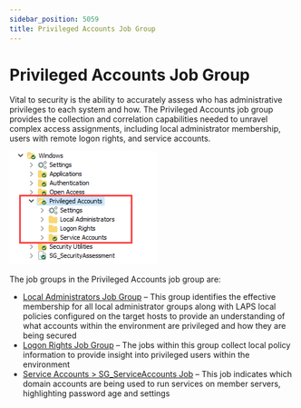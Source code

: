 ```yaml
---
sidebar_position: 5059
title: Privileged Accounts Job Group
---
```


# Privileged Accounts Job Group

Vital to security is the ability to accurately assess who has administrative privileges to each system and how. The Privileged Accounts job group provides the collection and correlation capabilities needed to unravel complex access assignments, including local administrator membership, users with remote logon rights, and service accounts.

![Privileged Accounts Job Group in the Jobs Tree](../../../../../../../static/images/AccessAnalyzer_12.0/Content/Resources/Images/EnterpriseAuditor/Solutions/Windows/PrivilegedAccounts/JobsTree.png "Privileged Accounts Job Group in the Jobs Tree")

The job groups in the Privileged Accounts job group are:

* [Local Administrators Job Group](LocalAdministrators/Overview "Local Administrators Job Group") – This group identifies the effective membership for all local administrator groups along with LAPS local policies configured on the target hosts to provide an understanding of what accounts within the environment are privileged and how they are being secured
* [Logon Rights Job Group](LogonRights/Overview "Logon Rights Job Group") – The jobs within this group collect local policy information to provide insight into privileged users within the environment
* [Service Accounts > SG\_ServiceAccounts Job](SG_ServiceAccounts "Service Accounts > SG_ServiceAccounts Job") – This job indicates which domain accounts are being used to run services on member servers, highlighting password age and settings